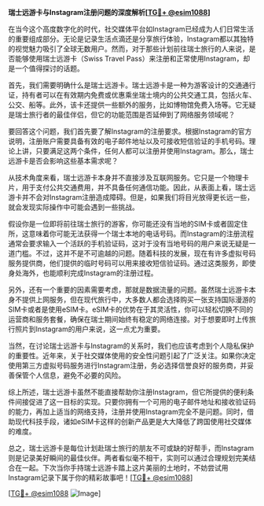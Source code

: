 **瑞士远游卡与Instagram注册问题的深度解析[[TG💪+ @esim1088](https://t.me/s/esim1088)]**

在当今这个高度数字化的时代，社交媒体平台如Instagram已经成为人们日常生活的重要组成部分。无论是记录生活点滴还是分享旅行体验，Instagram都以其独特的视觉魅力吸引了全球无数用户。然而，对于那些计划前往瑞士旅行的人来说，是否能够使用瑞士远游卡（Swiss Travel Pass）来注册和正常使用Instagram，却是一个值得探讨的话题。

首先，我们需要明确什么是瑞士远游卡。瑞士远游卡是一种为游客设计的交通通行证，持有者可以在有效期内免费或优惠乘坐瑞士境内的公共交通工具，包括火车、公交、船等。此外，该卡还提供一些额外的服务，比如博物馆免费入场等。它无疑是瑞士旅行者的最佳伴侣，但它的功能范围是否延伸到了网络服务领域呢？

要回答这个问题，我们首先要了解Instagram的注册要求。根据Instagram的官方说明，注册账户需要具备有效的电子邮件地址以及可接收短信验证的手机号码。理论上讲，只要满足这两个条件，任何人都可以注册并使用Instagram。那么，瑞士远游卡是否会影响这些基本需求呢？

从技术角度来看，瑞士远游卡本身并不直接涉及互联网服务。它只是一个物理卡片，用于支付公共交通费用，并不具备任何通信功能。因此，从表面上看，瑞士远游卡并不会对Instagram注册造成障碍。但是，如果我们将目光放得更长远一些，就会发现实际操作中可能会遇到一些挑战。

假设你是一位即将前往瑞士旅行的游客，你可能还没有当地的SIM卡或者固定住所，这意味着你可能无法获得一个瑞士本地的电话号码。而Instagram的注册流程通常会要求输入一个活跃的手机验证码，这对于没有当地号码的用户来说无疑是一道门槛。不过，这并不是不可逾越的问题。随着科技的发展，现在有许多虚拟号码服务提供商，他们提供的临时号码可以用来接收短信验证码。通过这类服务，即使身处海外，也能顺利完成Instagram的注册过程。

另外，还有一个重要的因素需要考虑，那就是数据流量的问题。虽然瑞士远游卡本身不提供上网服务，但在现代旅行中，大多数人都会选择购买一张支持国际漫游的SIM卡或者是使用eSIM卡。eSIM卡的优势在于其灵活性，你可以轻松切换不同的运营商和服务套餐，确保在瑞士期间始终有稳定的网络连接。对于想要即时上传旅行照片到Instagram的用户来说，这一点尤为重要。

当然，在讨论瑞士远游卡与Instagram的关系时，我们也应该考虑到个人隐私保护的重要性。近年来，关于社交媒体使用的安全性问题引起了广泛关注。如果你决定使用第三方虚拟号码服务进行Instagram注册，务必选择信誉良好的服务商，并妥善保管个人信息，避免不必要的风险。

综上所述，瑞士远游卡虽然不能直接帮助你注册Instagram，但它所提供的便利条件间接促进了这一目标的实现。只要你拥有一个可用的电子邮件地址和接收验证码的能力，再加上适当的网络支持，注册并使用Instagram完全不是问题。同时，借助现代科技手段，诸如eSIM卡这样的创新产品更是大大降低了跨国使用社交媒体的难度。

总之，瑞士远游卡是每位计划赴瑞士旅行的朋友不可或缺的好帮手，而Instagram则是记录美好瞬间的最佳伙伴。两者看似毫不相干，实则可以通过合理规划完美结合在一起。下次当你手持瑞士远游卡踏上这片美丽的土地时，不妨尝试用Instagram记录下属于你的精彩故事吧！[[TG💪+ @esim1088](https://t.me/s/esim1088)]

[[TG💪+ @esim1088](https://t.me/s/esim1088) ![Image](https://i.postimg.cc/4NQfJmqS/Snipaste-2025-05-13-00-14-12.png)]